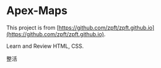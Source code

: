 # Apex-Maps

This project is from [https://github.com/zpft/zpft.github.io](https://github.com/zpft/zpft.github.io).

Learn and Review HTML, CSS.

整活
